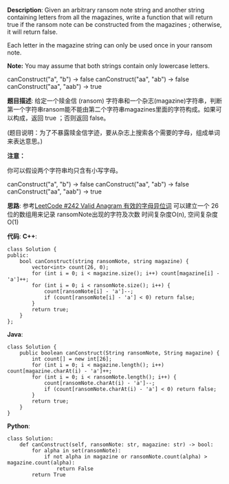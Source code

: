 __Description__:
Given an arbitrary ransom note string and another string containing letters from all the magazines, write a function that will return true if the ransom note can be constructed from the magazines ; otherwise, it will return false.

Each letter in the magazine string can only be used once in your ransom note.

__Note:__
You may assume that both strings contain only lowercase letters.

canConstruct("a", "b") -> false
canConstruct("aa", "ab") -> false
canConstruct("aa", "aab") -> true

__题目描述__:
给定一个赎金信 (ransom) 字符串和一个杂志(magazine)字符串，判断第一个字符串ransom能不能由第二个字符串magazines里面的字符构成。如果可以构成，返回 true ；否则返回 false。

(题目说明：为了不暴露赎金信字迹，要从杂志上搜索各个需要的字母，组成单词来表达意思。)

__注意：__

你可以假设两个字符串均只含有小写字母。

canConstruct("a", "b") -> false
canConstruct("aa", "ab") -> false
canConstruct("aa", "aab") -> true

__思路__:
参考[LeetCode #242 Valid Anagram 有效的字母异位词](https://www.jianshu.com/p/34f01e89c893)
可以建立一个 26位的数组用来记录 ransomNote出现的字符及次数
时间复杂度O(n), 空间复杂度O(1)

__代码__:
__C++__:
```
class Solution {
public:
    bool canConstruct(string ransomNote, string magazine) {
        vector<int> count(26, 0);
        for (int i = 0; i < magazine.size(); i++) count[magazine[i] - 'a']++;
        for (int i = 0; i < ransomNote.size(); i++) {
            count[ransomNote[i] - 'a']--;
            if (count[ransomNote[i] - 'a'] < 0) return false;
        }
        return true;
    }
};
```

__Java__:
```
class Solution {
    public boolean canConstruct(String ransomNote, String magazine) {
        int count[] = new int[26];
        for (int i = 0; i < magazine.length(); i++) count[magazine.charAt(i) - 'a']++;
        for (int i = 0; i < ransomNote.length(); i++) {
            count[ransomNote.charAt(i) - 'a']--;
            if (count[ransomNote.charAt(i) - 'a'] < 0) return false;
        }
        return true;
    }
}
```

__Python__:
```
class Solution:
    def canConstruct(self, ransomNote: str, magazine: str) -> bool:
        for alpha in set(ransomNote):
            if not alpha in magazine or ransomNote.count(alpha) > magazine.count(alpha):
                return False
        return True
```
